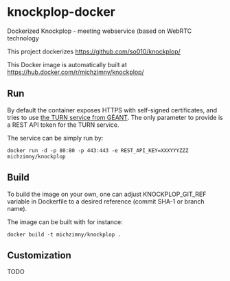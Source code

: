 # knockplop-docker
Dockerized Knockplop - meeting webservice (based on WebRTC technology

This project dockerizes https://github.com/so010/knockplop/

This Docker image is automatically built at https://hub.docker.com/r/michzimny/knockplop/

## Run

By default the container exposes HTTPS with self-signed certificates, and tries to use [the TURN service from GÉANT](https://turn.geant.org/). The only parameter to provide is a REST API token for the TURN service.

The service can be simply run by:

```
docker run -d -p 80:80 -p 443:443 -e REST_API_KEY=XXXYYYZZZ michzimny/knockplop
```

## Build

To build the image on your own, one can adjust KNOCKPLOP_GIT_REF variable in Dockerfile to a desired reference (commit SHA-1 or branch name).

The image can be built with for instance:

```
docker build -t michzimny/knockplop .
```

## Customization

TODO
